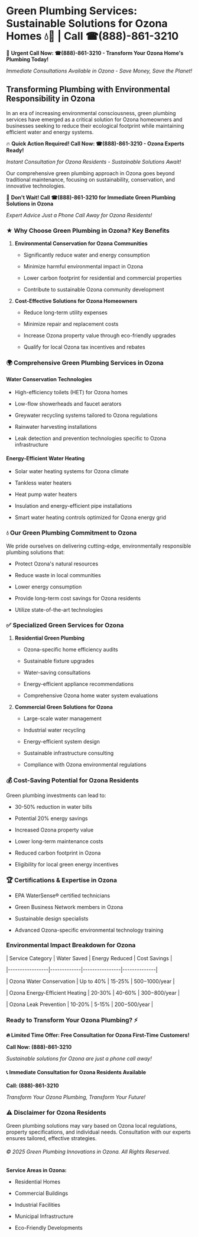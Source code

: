 # Green Plumbing Services: Sustainable Solutions for Ozona Homes 💧🌿 | Call ☎(888)-861-3210

🚨 **Urgent Call Now: ☎(888)-861-3210 - Transform Your Ozona Home's Plumbing Today!**
*Immediate Consultations Available in Ozona - Save Money, Save the Planet!*

## Transforming Plumbing with Environmental Responsibility in Ozona

In an era of increasing environmental consciousness, green plumbing services have emerged as a critical solution for Ozona homeowners and businesses seeking to reduce their ecological footprint while maintaining efficient water and energy systems. 

🔥 **Quick Action Required! Call Now: ☎(888)-861-3210 - Ozona Experts Ready!**
*Instant Consultation for Ozona Residents - Sustainable Solutions Await!*

Our comprehensive green plumbing approach in Ozona goes beyond traditional maintenance, focusing on sustainability, conservation, and innovative technologies.

🚨 **Don't Wait! Call ☎(888)-861-3210 for Immediate Green Plumbing Solutions in Ozona**
*Expert Advice Just a Phone Call Away for Ozona Residents!*

### ★ Why Choose Green Plumbing in Ozona? Key Benefits

1. **Environmental Conservation for Ozona Communities** 
   - Significantly reduce water and energy consumption
   - Minimize harmful environmental impact in Ozona
   - Lower carbon footprint for residential and commercial properties
   - Contribute to sustainable Ozona community development

2. **Cost-Effective Solutions for Ozona Homeowners** 
   - Reduce long-term utility expenses
   - Minimize repair and replacement costs
   - Increase Ozona property value through eco-friendly upgrades
   - Qualify for local Ozona tax incentives and rebates

### 🌍 Comprehensive Green Plumbing Services in Ozona

#### Water Conservation Technologies
- High-efficiency toilets (HET) for Ozona homes
- Low-flow showerheads and faucet aerators
- Greywater recycling systems tailored to Ozona regulations
- Rainwater harvesting installations
- Leak detection and prevention technologies specific to Ozona infrastructure

#### Energy-Efficient Water Heating
- Solar water heating systems for Ozona climate
- Tankless water heaters
- Heat pump water heaters
- Insulation and energy-efficient pipe installations
- Smart water heating controls optimized for Ozona energy grid

### 💧 Our Green Plumbing Commitment to Ozona

We pride ourselves on delivering cutting-edge, environmentally responsible plumbing solutions that:
- Protect Ozona's natural resources
- Reduce waste in local communities
- Lower energy consumption
- Provide long-term cost savings for Ozona residents
- Utilize state-of-the-art technologies

### ✅ Specialized Green Services for Ozona

1. **Residential Green Plumbing**
   - Ozona-specific home efficiency audits
   - Sustainable fixture upgrades
   - Water-saving consultations
   - Energy-efficient appliance recommendations
   - Comprehensive Ozona home water system evaluations

2. **Commercial Green Solutions for Ozona**
   - Large-scale water management
   - Industrial water recycling
   - Energy-efficient system design
   - Sustainable infrastructure consulting
   - Compliance with Ozona environmental regulations

### 💰 Cost-Saving Potential for Ozona Residents

Green plumbing investments can lead to:
- 30-50% reduction in water bills
- Potential 20% energy savings
- Increased Ozona property value
- Lower long-term maintenance costs
- Reduced carbon footprint in Ozona
- Eligibility for local green energy incentives

### 🏆 Certifications & Expertise in Ozona

- EPA WaterSense® certified technicians
- Green Business Network members in Ozona
- Sustainable design specialists
- Advanced Ozona-specific environmental technology training

### Environmental Impact Breakdown for Ozona

| Service Category | Water Saved | Energy Reduced | Cost Savings |
|-----------------|-------------|----------------|--------------|
| Ozona Water Conservation | Up to 40% | 15-25% | $500-$1000/year |
| Ozona Energy-Efficient Heating | 20-30% | 40-60% | $300-$800/year |
| Ozona Leak Prevention | 10-20% | 5-15% | $200-$500/year |

### Ready to Transform Your Ozona Plumbing? ⚡

**🔥 Limited Time Offer: Free Consultation for Ozona First-Time Customers!**

**Call Now: (888)-861-3210**
*Sustainable solutions for Ozona are just a phone call away!*

#### 📞 Immediate Consultation for Ozona Residents Available

**Call: (888)-861-3210**
*Transform Your Ozona Plumbing, Transform Your Future!*

### ⚠️ Disclaimer for Ozona Residents

Green plumbing solutions may vary based on Ozona local regulations, property specifications, and individual needs. Consultation with our experts ensures tailored, effective strategies.

###### © 2025 Green Plumbing Innovations in Ozona. All Rights Reserved.

**Service Areas in Ozona:** 
- Residential Homes
- Commercial Buildings
- Industrial Facilities
- Municipal Infrastructure
- Eco-Friendly Developments